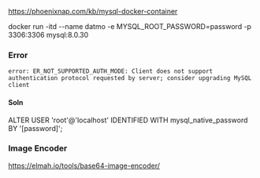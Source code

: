 https://phoenixnap.com/kb/mysql-docker-container

docker run -itd --name datmo -e MYSQL_ROOT_PASSWORD=password -p 3306:3306 mysql:8.0.30

### Error
```
error: ER_NOT_SUPPORTED_AUTH_MODE: Client does not support authentication protocol requested by server; consider upgrading MySQL client
```

#### Soln
ALTER USER 'root'@'localhost' IDENTIFIED WITH mysql_native_password BY '[password]';

### Image Encoder 
https://elmah.io/tools/base64-image-encoder/